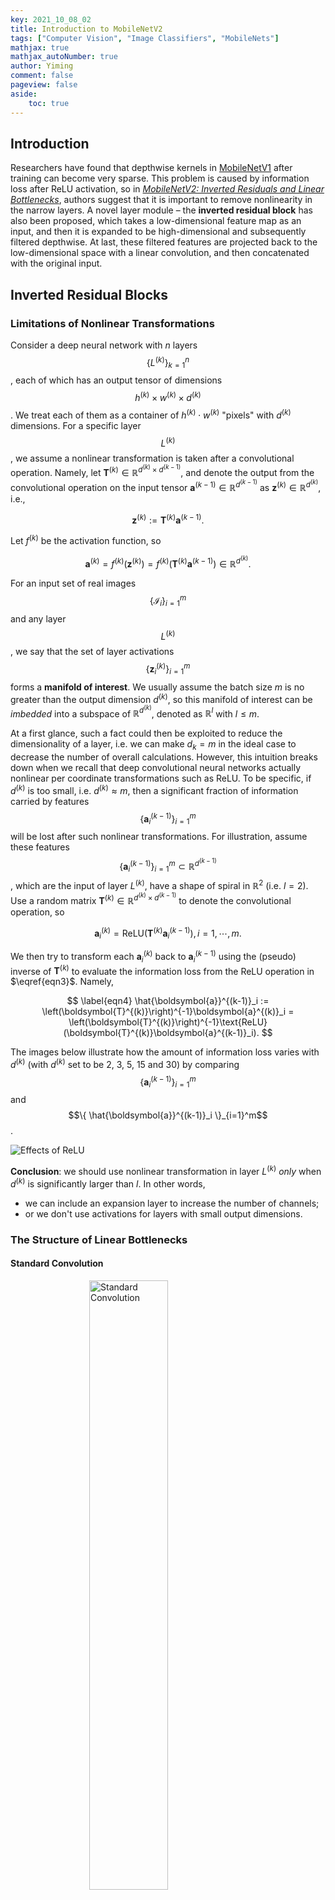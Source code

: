 ```yaml
---
key: 2021_10_08_02
title: Introduction to MobileNetV2
tags: ["Computer Vision", "Image Classifiers", "MobileNets"]
mathjax: true
mathjax_autoNumber: true
author: Yiming
comment: false
pageview: false
aside:
    toc: true
---
```


<style>
.center1 {
  display: block;
  margin-left: auto;
  margin-right: auto;
  width: 50%;
}
</style>

<style>
.center2 {
  display: block;
  margin-left: auto;
  margin-right: auto;
  width: 60%;
}
</style>

<style>
.center3 {
  display: block;
  margin-left: auto;
  margin-right: auto;
  width: 70%;
}
</style>

<style>
.center4 {
  display: block;
  margin-left: auto;
  margin-right: auto;
  width: 80%;
}
</style>

<style>
.center5 {
  display: block;
  margin-left: auto;
  margin-right: auto;
  width: 90%;
}
</style>

## Introduction

Researchers have found that depthwise kernels in [MobileNetV1](https://arxiv.org/abs/1704.04861) after training can become very sparse. This problem is caused by information loss after ReLU activation, so in [_MobileNetV2: Inverted Residuals and Linear Bottlenecks_](https://arxiv.org/abs/1801.04381), authors suggest that it is important to remove nonlinearity in the narrow layers. A novel layer module – the **inverted residual block** has also been proposed, which takes a low-dimensional feature map as an input, and then it is expanded to be high-dimensional and subsequently filtered depthwise. At last, these filtered features are projected back to the low-dimensional space with a linear convolution, and then concatenated with the original input.

## Inverted Residual Blocks

### Limitations of Nonlinear Transformations

Consider a deep neural network with $n$ layers $$\{L^{(k)}\}_{k=1}^n$$, each of which has an output tensor of dimensions $$h^{(k)} \times w^{(k)} \times d^{(k)}$$. We treat each of them as a container of $h^{(k)} \cdot w^{(k)}$  "pixels" with $d^{(k)}$ dimensions. For a specific layer $$L^{(k)}$$, we assume a nonlinear transformation is taken after a convolutional operation. Namely, let $\boldsymbol{T}^{(k)} \in \mathbb{R}^{d^{(k)}\times d^{(k-1)}}$, and denote the output from the convolutional operation on the input tensor $\boldsymbol{a}^{(k-1)} \in \mathbb{R}^{d^{(k-1)}}$ as $\boldsymbol{z}^{(k)} \in \mathbb{R}^{d^{(k)}}$, i.e.,

$$
\label{eqn1}
\boldsymbol{z}^{(k)} := \boldsymbol{T}^{(k)} \boldsymbol{a}^{(k-1)}.
$$

Let $f^{(k)}$ be the activation function, so

$$
\label{eqn2}
\boldsymbol{a}^{(k)} = f^{(k)} \left( \boldsymbol{z}^{(k)} \right) = f^{(k)} \left( \boldsymbol{T}^{(k)} \boldsymbol{a}^{(k-1)} \right) \in \mathbb{R}^{d^{(k)}}.
$$

For an input set of real images $$\{\mathcal{I}_i\}_{i=1}^m$$ and any layer $$L^{(k)}$$, we say that the set of layer activations $$\{\boldsymbol{z}^{(k)}_i\}_{i=1}^m$$ forms a **manifold of interest**. We usually assume the batch size $m$ is no greater than the output dimension $d^{(k)}$, so this manifold of interest can be *imbedded* into a subspace of $\mathbb{R}^{d^{(k)}}$, denoted as $\mathbb{R}^{l}$ with $l \le m$.

At a first glance, such a fact could then be exploited to reduce the dimensionality of a layer, i.e. we can make $d_k = m$ in the ideal case to decrease the number of overall calculations. However, this intuition breaks down when we recall that deep convolutional neural networks actually nonlinear per coordinate transformations such as ReLU. To be specific, if $d^{(k)}$ is too small, i.e. $d^{(k)} \approx m$, then a significant fraction of information carried by features $$\{\boldsymbol{a}^{(k-1)}_i\}_{i=1}^m$$ will be lost after such nonlinear transformations. For illustration, assume these features $$\{\boldsymbol{a}^{(k-1)}_i\}_{i=1}^m \subset \mathbb{R}^{d^{(k-1)}}$$, which are the input of layer $L^{(k)}$, have a shape of spiral in $\mathbb{R}^2$ (i.e. $l=2$). Use a random matrix $\boldsymbol{T}^{(k)} \in \mathbb{R}^{ d^{(k)} \times d^{(k-1)} }$ to denote the convolutional operation, so

$$
\label{eqn3}
\boldsymbol{a}^{(k)}_i = \text{ReLU}(\boldsymbol{T}^{(k)}\boldsymbol{a}^{(k-1)}_i), \, i = 1, \, \cdots, \, m.
$$

We then try to transform each $\boldsymbol{a}^{(k)}_i$ back to $\boldsymbol{a}^{(k-1)}_i$ using the (pseudo) inverse of $\boldsymbol{T}^{(k)}$ to evaluate the information loss from the ReLU operation in $\eqref{eqn3}$. Namely,

$$
\label{eqn4}
\hat{\boldsymbol{a}}^{(k-1)}_i := \left(\boldsymbol{T}^{(k)}\right)^{-1}\boldsymbol{a}^{(k)}_i = \left(\boldsymbol{T}^{(k)}\right)^{-1}\text{ReLU}(\boldsymbol{T}^{(k)}\boldsymbol{a}^{(k-1)}_i).
$$

The images below illustrate how the amount of information loss varies with $d^{(k)}$ (with $d^{(k)}$ set to be 2, 3, 5, 15 and 30) by comparing $$\{ \boldsymbol{a}^{(k-1)}_i \}_{i=1}^m$$ and $$\{ \hat{\boldsymbol{a}}^{(k-1)}_i \}_{i=1}^m$$.

![Effects of ReLU](/posts.assets/2021-10-08-introduction-to-MobileNetV2.assets/effects_of_relu.png)

**Conclusion**: we should use nonlinear transformation in layer $L^{(k)}$ *only* when $d^{(k)}$ is significantly larger than $l$. In other words,

- we can include an expansion layer to increase the number of channels;
- or we don't use activations for layers with small output dimensions.

### The Structure of Linear Bottlenecks

#### Standard Convolution

<img src="/posts.assets/2021-10-08-introduction-to-MobileNetV2.assets/standard_convolution.png" alt="Standard Convolution" class="center1">

#### Depthwise Separable Convolution

<img src="/posts.assets/2021-10-08-introduction-to-MobileNetV2.assets/depthwise_separable_convolution.png" alt="Depthwise Separable Convolution" class="center2">

#### Depthwise Separable Convolution with Linear Bottleneck

<img src="/posts.assets/2021-10-08-introduction-to-MobileNetV2.assets/depthwise_separable_convolution_with_linear_bottleneck.png" alt="Depthwise Separable Convolution with Linear Bottleneck" class="center3">

#### Bottleneck with Expansion Layer

<img src="/posts.assets/2021-10-08-introduction-to-MobileNetV2.assets/bottleneck_with_expansion_layer.png" alt="Bottleneck with Expansion Layer" class="center3">

Let $t$ be the **expansion rate**, which indicates by how many times the number of input channels will increase in the expansion layer. Then the structure of a bottleneck with an expansion layer can be summarized in the following table.

| Input                     | Operator               | Output                                       |
|---------------------------|------------------------|----------------------------------------------|
| $h \times w \times k$     | 1×1 conv2d, ReLu6      | $h \times w \times (tk)$                     |
| $h \times w \times (tk)$  | 3×3 dwise s=$s$, ReLU6 | $\frac{h}{s} \times \frac{w}{s} \times (tk)$ |
| $\frac{h}{s} \times \frac{w}{s} \times (tk)$ | 1×1 conv2d | $\frac{h}{s} \times \frac{w}{s} \times k'$ |

### The Structure of Inverted Residual Blocks

The expansion layer in the bottleneck is only utilized to facilitate nonlinear transformation. To preserve information and make backpropagation easier, shortcuts can be added between bottlenecks.

<img src="/posts.assets/2021-10-08-introduction-to-MobileNetV2.assets/inverted_residual_block.png" alt="Inverted Residual Block" class="center4">

- `ReLU6` is exploited as the nonlinearity due to its robustness in low-precision computation ([*MobileNets: Efficient Convolutional Neural Networks for Mobile Vision Applications*](https://arxiv.org/abs/1704.04861)).
- The number of channels in residual blocks ([*Deep Residual Learning for Image Recognition*](https://arxiv.org/abs/1512.03385) & [*Aggregated Residual Transformations for Deep Neural Networks*](https://arxiv.org/abs/1611.05431)) drops first and then increases, while the inverted residual block demonstrates a contrary pattern. This is why "inverted" comes from.
- Features output from each convolutional layer are also batch-normalized.

<img src="/posts.assets/2021-10-08-introduction-to-MobileNetV2.assets/bottleneck_residual_block.png" alt="Inverted Residual Block" class="center1">

## The Architecture of MobileNetV2

| Input                   | Operator      | $t$ | $c$      | $n$ | $s$ |
|-------------------------|---------------|-----|----------|-----|-----|
| 224×224×3               | conv2d        | -   | 32       | 1   | 2   |
| 112×112×32              | bottleneck    | 1   | 16       | 1   | 1   |
| 112×112×16              | bottleneck    | 6   | 24       | 2   | 2   |
| 56×56×24                | bottleneck    | 6   | 32       | 3   | 2   |
| 28×28×32                | bottleneck    | 6   | 64       | 4   | 2   |
| 14×14×64                | bottleneck    | 6   | 96       | 3   | 1   |
| 14×14×96                | bottleneck    | 6   | 160      | 3   | 2   |
| 7×7×160                 | bottleneck    | 6   | 320      | 1   | 1   |
| 7×7×320                 | conv2d 1×1    | -   | 1280     | 1   | 1   |
| 7×7×1280                | avgpool 7×7   | -   | -        | 1   | -   |
| 1×1×1280                | conv2d 1×1    | -   | k        | -   | -   |

- $t$: the **expansion rate** in the bottleneck;
- $c$: the **number of output channels**;
- $n$: the **number of repetitions**;
- $s$: the **stride**.

There are two types of bottleneck structures, because when $s=2$, the output height and weight will differ from those of the input, so they cannot be concatenated together.
bottleneck_residual_block
<img src="/posts.assets/2021-10-08-introduction-to-MobileNetV2.assets/two_types_of_bottlenecks.png" alt="Two Types of Bottlenecks" class="center1">

## Experiments
